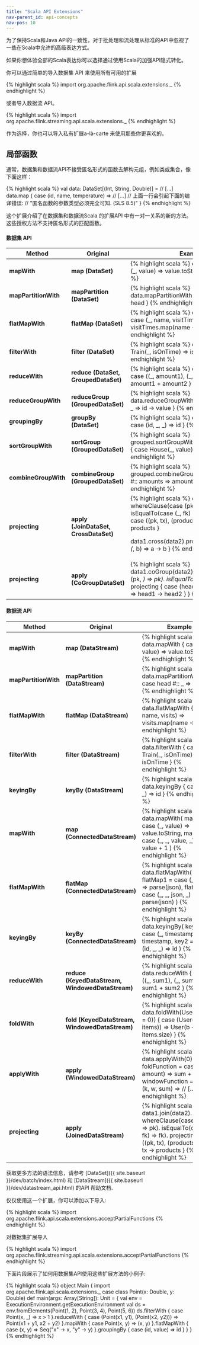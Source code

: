 ```yaml
---
title: "Scala API Extensions"
nav-parent_id: api-concepts
nav-pos: 10
---
```

<!--
Licensed to the Apache Software Foundation (ASF) under one
or more contributor license agreements.  See the NOTICE file
distributed with this work for additional information
regarding copyright ownership.  The ASF licenses this file
to you under the Apache License, Version 2.0 (the
"License"); you may not use this file except in compliance
with the License.  You may obtain a copy of the License at

  http://www.apache.org/licenses/LICENSE-2.0

Unless required by applicable law or agreed to in writing,
software distributed under the License is distributed on an
"AS IS" BASIS, WITHOUT WARRANTIES OR CONDITIONS OF ANY
KIND, either express or implied.  See the License for the
specific language governing permissions and limitations
under the License.
-->

为了保持Scala和Java API的一致性，对于批处理和流处理从标准的API中忽视了一些在Scala中允许的高级表达方式。


如果你想体验全部的Scala表达你可以选择通过使用Scala的加强API隐式转化。

你可以通过简单的导入数据集 API 来使用所有可用的扩展

{% highlight scala %}
import org.apache.flink.api.scala.extensions._
{% endhighlight %}

或者导入数据流 API。

{% highlight scala %}
import org.apache.flink.streaming.api.scala.extensions._
{% endhighlight %}

作为选择，你也可以导入私有扩展a-là-carte 来使用那些你更喜欢的。

## 局部函数

通常，数据集和数据流API不接受匿名形式的函数去解构元组，例如类或集合，像下面这样：

{% highlight scala %}
val data: DataSet[(Int, String, Double)] = // [...]
data.map {
  case (id, name, temperature) => // [...]
  // 上面一行会引起下面的编译错误:
  // "匿名函数的参数类型必须完全可知. (SLS 8.5)"
}
{% endhighlight %}

这个扩展介绍了在数据集和数据流Scala 的扩展API 中有一对一关系的新的方法。这些授权方法不支持匿名形式的匹配函数。

#### 数据集 API

<table class="table table-bordered">
  <thead>
    <tr>
      <th class="text-left" style="width: 20%">Method</th>
      <th class="text-left" style="width: 20%">Original</th>
      <th class="text-center">Example</th>
    </tr>
  </thead>

  <tbody>
    <tr>
      <td><strong>mapWith</strong></td>
      <td><strong>map (DataSet)</strong></td>
      <td>
{% highlight scala %}
data.mapWith {
  case (_, value) => value.toString
}
{% endhighlight %}
      </td>
    </tr>
    <tr>
      <td><strong>mapPartitionWith</strong></td>
      <td><strong>mapPartition (DataSet)</strong></td>
      <td>
{% highlight scala %}
data.mapPartitionWith {
  case head #:: _ => head
}
{% endhighlight %}
      </td>
    </tr>
    <tr>
      <td><strong>flatMapWith</strong></td>
      <td><strong>flatMap (DataSet)</strong></td>
      <td>
{% highlight scala %}
data.flatMapWith {
  case (_, name, visitTimes) => visitTimes.map(name -> _)
}
{% endhighlight %}
      </td>
    </tr>
    <tr>
      <td><strong>filterWith</strong></td>
      <td><strong>filter (DataSet)</strong></td>
      <td>
{% highlight scala %}
data.filterWith {
  case Train(_, isOnTime) => isOnTime
}
{% endhighlight %}
      </td>
    </tr>
    <tr>
      <td><strong>reduceWith</strong></td>
      <td><strong>reduce (DataSet, GroupedDataSet)</strong></td>
      <td>
{% highlight scala %}
data.reduceWith {
  case ((_, amount1), (_, amount2)) => amount1 + amount2
}
{% endhighlight %}
      </td>
    </tr>
    <tr>
      <td><strong>reduceGroupWith</strong></td>
      <td><strong>reduceGroup (GroupedDataSet)</strong></td>
      <td>
{% highlight scala %}
data.reduceGroupWith {
  case id #:: value #:: _ => id -> value
}
{% endhighlight %}
      </td>
    </tr>
    <tr>
      <td><strong>groupingBy</strong></td>
      <td><strong>groupBy (DataSet)</strong></td>
      <td>
{% highlight scala %}
data.groupingBy {
  case (id, _, _) => id
}
{% endhighlight %}
      </td>
    </tr>
    <tr>
      <td><strong>sortGroupWith</strong></td>
      <td><strong>sortGroup (GroupedDataSet)</strong></td>
      <td>
{% highlight scala %}
grouped.sortGroupWith(Order.ASCENDING) {
  case House(_, value) => value
}
{% endhighlight %}
      </td>
    </tr>
    <tr>
      <td><strong>combineGroupWith</strong></td>
      <td><strong>combineGroup (GroupedDataSet)</strong></td>
      <td>
{% highlight scala %}
grouped.combineGroupWith {
  case header #:: amounts => amounts.sum
}
{% endhighlight %}
      </td>
    <tr>
      <td><strong>projecting</strong></td>
      <td><strong>apply (JoinDataSet, CrossDataSet)</strong></td>
      <td>
{% highlight scala %}
data1.join(data2).
  whereClause(case (pk, _) => pk).
  isEqualTo(case (_, fk) => fk).
  projecting {
    case ((pk, tx), (products, fk)) => tx -> products
  }

data1.cross(data2).projecting {
  case ((a, _), (_, b) => a -> b
}
{% endhighlight %}
      </td>
    </tr>
    <tr>
      <td><strong>projecting</strong></td>
      <td><strong>apply (CoGroupDataSet)</strong></td>
      <td>
{% highlight scala %}
data1.coGroup(data2).
  whereClause(case (pk, _) => pk).
  isEqualTo(case (_, fk) => fk).
  projecting {
    case (head1 #:: _, head2 #:: _) => head1 -> head2
  }
}
{% endhighlight %}
      </td>
    </tr>
    </tr>
  </tbody>
</table>

#### 数据流 API

<table class="table table-bordered">
  <thead>
    <tr>
      <th class="text-left" style="width: 20%">Method</th>
      <th class="text-left" style="width: 20%">Original</th>
      <th class="text-center">Example</th>
    </tr>
  </thead>

  <tbody>
    <tr>
      <td><strong>mapWith</strong></td>
      <td><strong>map (DataStream)</strong></td>
      <td>
{% highlight scala %}
data.mapWith {
  case (_, value) => value.toString
}
{% endhighlight %}
      </td>
    </tr>
    <tr>
      <td><strong>mapPartitionWith</strong></td>
      <td><strong>mapPartition (DataStream)</strong></td>
      <td>
{% highlight scala %}
data.mapPartitionWith {
  case head #:: _ => head
}
{% endhighlight %}
      </td>
    </tr>
    <tr>
      <td><strong>flatMapWith</strong></td>
      <td><strong>flatMap (DataStream)</strong></td>
      <td>
{% highlight scala %}
data.flatMapWith {
  case (_, name, visits) => visits.map(name -> _)
}
{% endhighlight %}
      </td>
    </tr>
    <tr>
      <td><strong>filterWith</strong></td>
      <td><strong>filter (DataStream)</strong></td>
      <td>
{% highlight scala %}
data.filterWith {
  case Train(_, isOnTime) => isOnTime
}
{% endhighlight %}
      </td>
    </tr>
    <tr>
      <td><strong>keyingBy</strong></td>
      <td><strong>keyBy (DataStream)</strong></td>
      <td>
{% highlight scala %}
data.keyingBy {
  case (id, _, _) => id
}
{% endhighlight %}
      </td>
    </tr>
    <tr>
      <td><strong>mapWith</strong></td>
      <td><strong>map (ConnectedDataStream)</strong></td>
      <td>
{% highlight scala %}
data.mapWith(
  map1 = case (_, value) => value.toString,
  map2 = case (_, _, value, _) => value + 1
)
{% endhighlight %}
      </td>
    </tr>
    <tr>
      <td><strong>flatMapWith</strong></td>
      <td><strong>flatMap (ConnectedDataStream)</strong></td>
      <td>
{% highlight scala %}
data.flatMapWith(
  flatMap1 = case (_, json) => parse(json),
  flatMap2 = case (_, _, json, _) => parse(json)
)
{% endhighlight %}
      </td>
    </tr>
    <tr>
      <td><strong>keyingBy</strong></td>
      <td><strong>keyBy (ConnectedDataStream)</strong></td>
      <td>
{% highlight scala %}
data.keyingBy(
  key1 = case (_, timestamp) => timestamp,
  key2 = case (id, _, _) => id
)
{% endhighlight %}
      </td>
    </tr>
    <tr>
      <td><strong>reduceWith</strong></td>
      <td><strong>reduce (KeyedDataStream, WindowedDataStream)</strong></td>
      <td>
{% highlight scala %}
data.reduceWith {
  case ((_, sum1), (_, sum2) => sum1 + sum2
}
{% endhighlight %}
      </td>
    </tr>
    <tr>
      <td><strong>foldWith</strong></td>
      <td><strong>fold (KeyedDataStream, WindowedDataStream)</strong></td>
      <td>
{% highlight scala %}
data.foldWith(User(bought = 0)) {
  case (User(b), (_, items)) => User(b + items.size)
}
{% endhighlight %}
      </td>
    </tr>
    <tr>
      <td><strong>applyWith</strong></td>
      <td><strong>apply (WindowedDataStream)</strong></td>
      <td>
{% highlight scala %}
data.applyWith(0)(
  foldFunction = case (sum, amount) => sum + amount
  windowFunction = case (k, w, sum) => // [...]
)
{% endhighlight %}
      </td>
    </tr>
    <tr>
      <td><strong>projecting</strong></td>
      <td><strong>apply (JoinedDataStream)</strong></td>
      <td>
{% highlight scala %}
data1.join(data2).
  whereClause(case (pk, _) => pk).
  isEqualTo(case (_, fk) => fk).
  projecting {
    case ((pk, tx), (products, fk)) => tx -> products
  }
{% endhighlight %}
      </td>
    </tr>
  </tbody>
</table>



获取更多方法的语法信息，请参考
[DataSet]({{ site.baseurl }}/dev/batch/index.html) 和 [DataStream]({{ site.baseurl }}/dev/datastream_api.html) 的API 帮助文档.

仅仅使用这一个扩展，你可以添加以下导入:

{% highlight scala %}
import org.apache.flink.api.scala.extensions.acceptPartialFunctions
{% endhighlight %}

对数据集扩展导入

{% highlight scala %}
import org.apache.flink.streaming.api.scala.extensions.acceptPartialFunctions
{% endhighlight %}

下面片段展示了如何用数据集API使用这些扩展方法的小例子:

{% highlight scala %}
object Main {
  import org.apache.flink.api.scala.extensions._
  case class Point(x: Double, y: Double)
  def main(args: Array[String]): Unit = {
    val env = ExecutionEnvironment.getExecutionEnvironment
    val ds = env.fromElements(Point(1, 2), Point(3, 4), Point(5, 6))
    ds.filterWith {
      case Point(x, _) => x > 1
    }.reduceWith {
      case (Point(x1, y1), (Point(x2, y2))) => Point(x1 + y1, x2 + y2)
    }.mapWith {
      case Point(x, y) => (x, y)
    }.flatMapWith {
      case (x, y) => Seq("x" -> x, "y" -> y)
    }.groupingBy {
      case (id, value) => id
    }
  }
}
{% endhighlight %}
